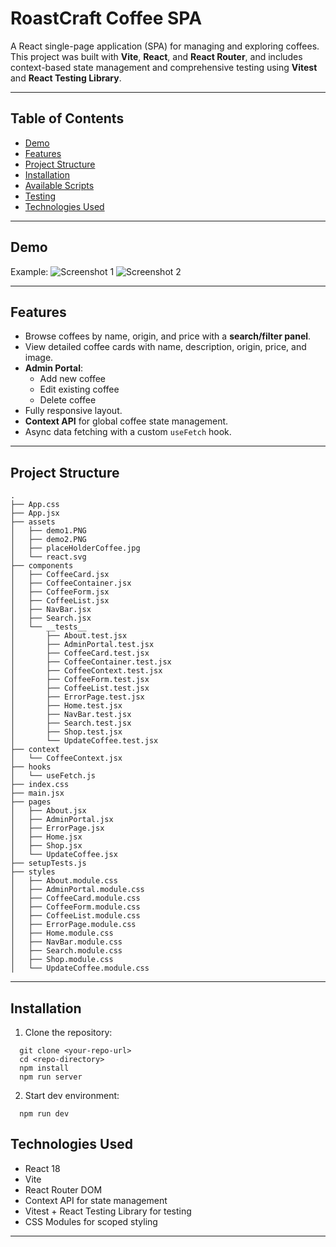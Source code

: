 # RoastCraft Coffee SPA

A React single-page application (SPA) for managing and exploring coffees. This project was built with **Vite**, **React**, and **React Router**, and includes context-based state management and comprehensive testing using **Vitest** and **React Testing Library**.

---

## Table of Contents

- [Demo](#demo)  
- [Features](#features)  
- [Project Structure](#project-structure)  
- [Installation](#installation)  
- [Available Scripts](#available-scripts)  
- [Testing](#testing)  
- [Technologies Used](#technologies-used)  


---

## Demo

Example: 
![Screenshot 1](assets/demo1.PNG)
![Screenshot 2](assets/demo2.PNG)

---

## Features

- Browse coffees by name, origin, and price with a **search/filter panel**.
- View detailed coffee cards with name, description, origin, price, and image.
- **Admin Portal**:
  - Add new coffee
  - Edit existing coffee
  - Delete coffee
- Fully responsive layout.
- **Context API** for global coffee state management.
- Async data fetching with a custom `useFetch` hook.

---

## Project Structure
```
.
├── App.css
├── App.jsx
├── assets
│   ├── demo1.PNG
│   ├── demo2.PNG
│   ├── placeHolderCoffee.jpg
│   └── react.svg
├── components
│   ├── CoffeeCard.jsx
│   ├── CoffeeContainer.jsx
│   ├── CoffeeForm.jsx
│   ├── CoffeeList.jsx
│   ├── NavBar.jsx
│   ├── Search.jsx
│   └── __tests__
│       ├── About.test.jsx
│       ├── AdminPortal.test.jsx
│       ├── CoffeeCard.test.jsx
│       ├── CoffeeContainer.test.jsx
│       ├── CoffeeContext.test.jsx
│       ├── CoffeeForm.test.jsx
│       ├── CoffeeList.test.jsx
│       ├── ErrorPage.test.jsx
│       ├── Home.test.jsx
│       ├── NavBar.test.jsx
│       ├── Search.test.jsx
│       ├── Shop.test.jsx
│       └── UpdateCoffee.test.jsx
├── context
│   └── CoffeeContext.jsx
├── hooks
│   └── useFetch.js
├── index.css
├── main.jsx
├── pages
│   ├── About.jsx
│   ├── AdminPortal.jsx
│   ├── ErrorPage.jsx
│   ├── Home.jsx
│   ├── Shop.jsx
│   └── UpdateCoffee.jsx
├── setupTests.js
├── styles
│   ├── About.module.css
│   ├── AdminPortal.module.css
│   ├── CoffeeCard.module.css
│   ├── CoffeeForm.module.css
│   ├── CoffeeList.module.css
│   ├── ErrorPage.module.css
│   ├── Home.module.css
│   ├── NavBar.module.css
│   ├── Search.module.css
│   ├── Shop.module.css
│   └── UpdateCoffee.module.css
```

---

## Installation

1. Clone the repository:
```
  git clone <your-repo-url>
  cd <repo-directory>
  npm install
  npm run server
```
2. Start dev environment:
```
  npm run dev
```

## Technologies Used

- React 18
- Vite
- React Router DOM
- Context API for state management
- Vitest + React Testing Library for testing
- CSS Modules for scoped styling

---
